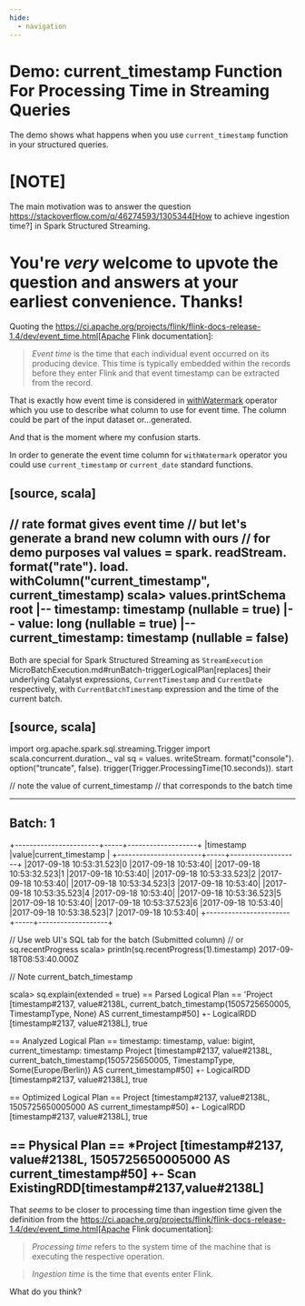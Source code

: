 ```yaml
---
hide:
  - navigation
---
```


# Demo: current_timestamp Function For Processing Time in Streaming Queries

The demo shows what happens when you use `current_timestamp` function in your structured queries.

[NOTE]
====
The main motivation was to answer the question https://stackoverflow.com/q/46274593/1305344[How to achieve ingestion time?] in Spark Structured Streaming.

You're _very_ welcome to upvote the question and answers at your earliest convenience. Thanks!
====

Quoting the https://ci.apache.org/projects/flink/flink-docs-release-1.4/dev/event_time.html[Apache Flink documentation]:

> *Event time* is the time that each individual event occurred on its producing device. This time is typically embedded within the records before they enter Flink and that event timestamp can be extracted from the record.

That is exactly how event time is considered in [withWatermark](../operators/withWatermark.md) operator which you use to describe what column to use for event time. The column could be part of the input dataset or...generated.

And that is the moment where my confusion starts.

In order to generate the event time column for `withWatermark` operator you could use `current_timestamp` or `current_date` standard functions.

[source, scala]
----
// rate format gives event time
// but let's generate a brand new column with ours
// for demo purposes
val values = spark.
  readStream.
  format("rate").
  load.
  withColumn("current_timestamp", current_timestamp)
scala> values.printSchema
root
 |-- timestamp: timestamp (nullable = true)
 |-- value: long (nullable = true)
 |-- current_timestamp: timestamp (nullable = false)
----

Both are special for Spark Structured Streaming as `StreamExecution` MicroBatchExecution.md#runBatch-triggerLogicalPlan[replaces] their underlying Catalyst expressions, `CurrentTimestamp` and `CurrentDate` respectively, with `CurrentBatchTimestamp` expression and the time of the current batch.

[source, scala]
----
import org.apache.spark.sql.streaming.Trigger
import scala.concurrent.duration._
val sq = values.
  writeStream.
  format("console").
  option("truncate", false).
  trigger(Trigger.ProcessingTime(10.seconds)).
  start

// note the value of current_timestamp
// that corresponds to the batch time

-------------------------------------------
Batch: 1
-------------------------------------------
+-----------------------+-----+-------------------+
|timestamp              |value|current_timestamp  |
+-----------------------+-----+-------------------+
|2017-09-18 10:53:31.523|0    |2017-09-18 10:53:40|
|2017-09-18 10:53:32.523|1    |2017-09-18 10:53:40|
|2017-09-18 10:53:33.523|2    |2017-09-18 10:53:40|
|2017-09-18 10:53:34.523|3    |2017-09-18 10:53:40|
|2017-09-18 10:53:35.523|4    |2017-09-18 10:53:40|
|2017-09-18 10:53:36.523|5    |2017-09-18 10:53:40|
|2017-09-18 10:53:37.523|6    |2017-09-18 10:53:40|
|2017-09-18 10:53:38.523|7    |2017-09-18 10:53:40|
+-----------------------+-----+-------------------+

// Use web UI's SQL tab for the batch (Submitted column)
// or sq.recentProgress
scala> println(sq.recentProgress(1).timestamp)
2017-09-18T08:53:40.000Z

// Note current_batch_timestamp

scala> sq.explain(extended = true)
== Parsed Logical Plan ==
'Project [timestamp#2137, value#2138L, current_batch_timestamp(1505725650005, TimestampType, None) AS current_timestamp#50]
+- LogicalRDD [timestamp#2137, value#2138L], true

== Analyzed Logical Plan ==
timestamp: timestamp, value: bigint, current_timestamp: timestamp
Project [timestamp#2137, value#2138L, current_batch_timestamp(1505725650005, TimestampType, Some(Europe/Berlin)) AS current_timestamp#50]
+- LogicalRDD [timestamp#2137, value#2138L], true

== Optimized Logical Plan ==
Project [timestamp#2137, value#2138L, 1505725650005000 AS current_timestamp#50]
+- LogicalRDD [timestamp#2137, value#2138L], true

== Physical Plan ==
*Project [timestamp#2137, value#2138L, 1505725650005000 AS current_timestamp#50]
+- Scan ExistingRDD[timestamp#2137,value#2138L]
----

That _seems_ to be closer to processing time than ingestion time given the definition from the https://ci.apache.org/projects/flink/flink-docs-release-1.4/dev/event_time.html[Apache Flink documentation]:

> *Processing time* refers to the system time of the machine that is executing the respective operation.

> *Ingestion time* is the time that events enter Flink.

What do you think?
